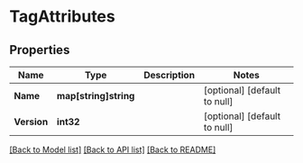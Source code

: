 # TagAttributes

## Properties
Name | Type | Description | Notes
------------ | ------------- | ------------- | -------------
**Name** | **map[string]string** |  | [optional] [default to null]
**Version** | **int32** |  | [optional] [default to null]

[[Back to Model list]](../README.md#documentation-for-models) [[Back to API list]](../README.md#documentation-for-api-endpoints) [[Back to README]](../README.md)

